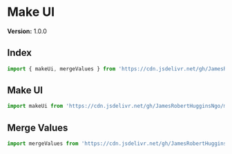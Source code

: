 # Make UI

**Version:** 1.0.0

## Index

``` JavaScript
import { makeUi, mergeValues } from 'https://cdn.jsdelivr.net/gh/JamesRobertHugginsNgo/make-ui@1.0.0/index.js';
```

## Make UI

``` JavaScript
import makeUi from 'https://cdn.jsdelivr.net/gh/JamesRobertHugginsNgo/make-ui@1.0.0/make-ui.js';
```

## Merge Values

``` JavaScript
import mergeValues from 'https://cdn.jsdelivr.net/gh/JamesRobertHugginsNgo/make-ui@1.0.0/merge-values.js';
```
